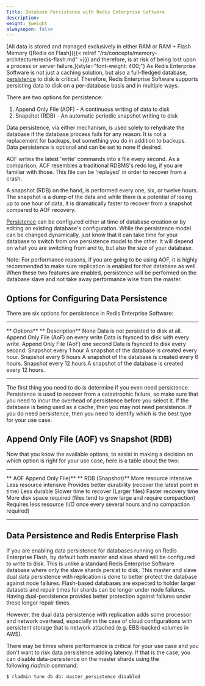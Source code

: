 ```yaml
---
Title: Database Persistence with Redis Enterprise Software
description: 
weight: $weight
alwaysopen: false
---
```

[All data is stored and managed exclusively in either RAM or RAM + Flash
Memory ([Redis on
Flash]({{< relref "/rs/concepts/memory-architecture/redis-flash.md" >}})
and therefore, is at risk of being lost upon a process or server
failure.]{style="font-weight: 400;"} As Redis Enterprise Software is not
just a caching solution, but also a full-fledged database,
[persistence](https://redislabs.com/redis-features/persistence) to disk
is critical. Therefore, Redis Enterprise Software supports persisting
data to disk on a per-database basis and in multiple ways.

There are two options for persistence:

1.  Append Only File (AOF) - A continuous writing of data to disk
2.  Snapshot (RDB) - An automatic periodic snapshot writing to disk

Data persistence, via either mechanism, is used solely to rehydrate the
database if the database process fails for any reason. It is not a
replacement for backups, but something you do in addition to backups.
Data persistence is optional and can be set to none if desired.

AOF writes the latest 'write' commands into a file every second. As a
comparison, AOF resembles a traditional RDBMS's redo log, if you are
familiar with those. This file can be 'replayed' in order to recover
from a crash.

A snapshot (RDB) on the hand, is performed every one, six, or twelve
hours. The snapshot is a dump of the data and while there is a potential
of losing up to one hour of data, it is dramatically faster to recover
from a snapshot compared to AOF recovery.

[Persistence](https://redislabs.com/redis-features/persistence) can be
configured either at time of database creation or by editing an existing
database's configuration. While the persistence model can be changed
dynamically, just know that it can take time for your database to switch
from one persistence model to the other. It will depend on what you are
switching from and to, but also the size of your database.

Note: For performance reasons, if you are going to be using AOF, it is
highly recommended to make sure replication is enabled for that database
as well. When these two features are enabled, persistence will be
performed on the database slave and not take away performance wise from
the master.

## Options for Configuring Data Persistence

There are six options for persistence in Redis Enterprise Software:

  --------------------------------------- -------------------------------------------------------
  ** Options**                            ** Description**
  None                                    Data is not persisted to disk at all.
  Append Only File (AoF) on every write   Data is fsynced to disk with every write.
  Append Only File (AoF) one second       Data is fsynced to disk every second.
  Snapshot every 1 hour                   A snapshot of the database is created every hour.
  Snapshot every 6 hours                  A snapshot of the database is created every 6 hours.
  Snapshot every 12 hours                 A snapshot of the database is created every 12 hours.
  --------------------------------------- -------------------------------------------------------

The first thing you need to do is determine if you even need
persistence. Persistence is used to recover from a catastrophic failure,
so make sure that you need to incur the overhead of persistence before
you select it. If the database is being used as a cache, then you may
not need persistence. If you do need persistence, then you need to
identify which is the best type for your use case.

## Append Only File (AOF) vs Snapshot (RDB)

Now that you know the available options, to assist in making a decision
on which option is right for your use case, here is a table about the
two:

  ---------------------------------------------------------------------------- ----------------------------------------------------------------------------------
  ** AOF Append Only File)**                                                   ** RDB (Snapshot)**
  More resource intensive                                                      Less resource intensive
  Provides better durability (recover the latest point in time)                Less durable
  Slower time to recover (Larger files)                                        Faster recovery time
  More disk space required (files tend to grow large and require compaction)   Requires less resource (I/O once every several hours and no compaction required)
  ---------------------------------------------------------------------------- ----------------------------------------------------------------------------------

## Data Persistence and Redis Enterprise Flash

If you are enabling data persistence for databases running on Redis
Enterprise Flash, by default both master and slave shard will be
configured to write to disk. This is unlike a standard Redis Enterprise
Software database where only the slave shards persist to disk. This
master and slave dual data persistence with replication is done to
better protect the database against node failures. Flash-based databases
are expected to holder larger datasets and repair times for shards can
be longer under node failures. Having dual-persistence provides better
protection against failures under these longer repair times.

However, the dual data persistence with replication adds some processor
and network overhead, especially in the case of cloud configurations
with persistent storage that is network attached (e.g. EBS-backed
volumes in AWS).

There may be times where performance is critical for your use case and
you don't want to risk data persistence adding latency. If that is the
case, you can disable data-persistence on the master shards using the
following *rladmin* command:

``` {style="border: 2px solid #ddd; background-color: #333; color: #fff; padding: 10px; -webkit-font-smoothing: auto;"}
$ rladmin tune db db: master_persistence disabled
```
